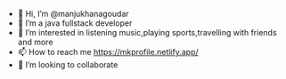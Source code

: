 - 👋 Hi, I’m @manjukhanagoudar
- 🌱 I’m a java fullstack developer
- 👀 I’m interested in listening music,playing sports,travelling  with friends and more
- 📫 How to reach me https://mkprofile.netlify.app/
- 💞️ I’m looking to collaborate 
<!---
manjukhanagoudar/manjukhanagoudar is a ✨ special ✨ repository because its `README.md` (this file) appears on your GitHub profile.
You can click the Preview link to take a look at your changes.
--->
